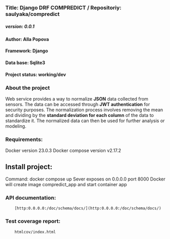 ### **Title: Django DRF COMPREDICT** / Repositoriy: saulyaka/compredict
##### **version:** 0.0.1
#### **Author:** Alla Popova
#### **Framework:** Django
#### **Data base:** Sqlite3
#### **Project status:** working/dev
### **About the project**
Web service provides a way to normalize **JSON** data collected from sensors. The data can be accessed through **JWT authentication** for security purposes. The normalization process involves removing the mean and dividing by the **standard deviation for each column** of the data to standardize it. The normalized data can then be used for further analysis or modeling.
### **Requirements:**
Docker version 23.0.3
Docker compose version v2.17.2
## **Install project:**
Command: docker compose up
Sever exposes on 0.0.0.0 port 8000
Docker will create image compredict_app and start container app

### **API documentation:**
        [http:0.0.0.0:/doc/schema/docs/](http:0.0.0.0:/doc/schema/docs/)
### **Test coverage report:**
        htmlcov/index.html